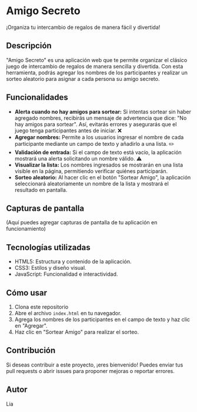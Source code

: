 # Amigo Secreto

¡Organiza tu intercambio de regalos de manera fácil y divertida!

## Descripción

"Amigo Secreto" es una aplicación web que te permite organizar el clásico juego de intercambio de regalos de manera sencilla y divertida. Con esta herramienta, podrás agregar los nombres de los participantes y realizar un sorteo aleatorio para asignar a cada persona su amigo secreto.

## Funcionalidades

* **Alerta cuando no hay amigos para sortear:** Si intentas sortear sin haber agregado nombres, recibirás un mensaje de advertencia que dice: "No hay amigos para sortear". Así, evitarás errores y asegurarás que el juego tenga participantes antes de iniciar. ❌
* **Agregar nombres:** Permite a los usuarios ingresar el nombre de cada participante mediante un campo de texto y añadirlo a una lista. ✏️
* **Validación de entrada:** Si el campo de texto está vacío, la aplicación mostrará una alerta solicitando un nombre válido. ⚠️
* **Visualizar la lista:** Los nombres ingresados se mostrarán en una lista visible en la página, permitiendo verificar quiénes participarán. 
* **Sorteo aleatorio:** Al hacer clic en el botón "Sortear Amigo", la aplicación seleccionará aleatoriamente un nombre de la lista y mostrará el resultado en pantalla. 

## Capturas de pantalla

(Aquí puedes agregar capturas de pantalla de tu aplicación en funcionamiento)

## Tecnologías utilizadas

* HTML5: Estructura y contenido de la aplicación.
* CSS3: Estilos y diseño visual.
* JavaScript: Funcionalidad e interactividad.

## Cómo usar

1.  Clona este repositorio
2.  Abre el archivo `index.html` en tu navegador.
3.  Agrega los nombres de los participantes en el campo de texto y haz clic en "Agregar".
4.  Haz clic en "Sortear Amigo" para realizar el sorteo.

## Contribución

Si deseas contribuir a este proyecto, ¡eres bienvenido! Puedes enviar tus pull requests o abrir issues para proponer mejoras o reportar errores.


## Autor

Lia
